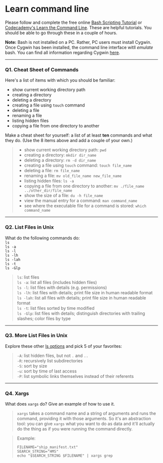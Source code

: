 # Learn command line

Please follow and complete the free online [Bash Scripting Tutorial](https://ryanstutorials.net/bash-scripting-tutorial/) or [Codecademy's Learn the Command Line](https://www.codecademy.com/learn/learn-the-command-line). These are helpful tutorials. You should be able to go through these in a couple of hours.

**Note:** Bash is not installed on a PC. Rather, PC users must install Cygwin. Once Cygwin has been installed, the command line interface witll _emulate_ bash. You can find all information regarding Cygwin [here](https://www.cygwin.com/).

---

### Q1.  Cheat Sheet of Commands  

Here's a list of items with which you should be familiar:  
* show current working directory path
* creating a directory
* deleting a directory
* creating a file using `touch` command
* deleting a file
* renaming a file
* listing hidden files
* copying a file from one directory to another

Make a cheat sheet for yourself: a list of at least **ten** commands and what they do.  (Use the 8 items above and add a couple of your own.)  

> * show current working directory path: `pwd`  
> * creating a directory: `mkdir dir_name`
> * deleting a directory: `rm -d dir_name`
> * creating a file using `touch` command: `touch file_name`
> * deleting a file: `rm file_name`
> * renaming a file: `mv old_file_name new_file_name`
> * listing hidden files: `ls -a`
> * copying a file from one directory to another: `mv ./file_name ../other_dir/file_name`
> * show the size of a file: `du -h file_name`
> * view the manual entry for a command: `man command_name`
> * see where the executable file for a command is stored: `which command_name`
---

### Q2.  List Files in Unix   

What do the following commands do:  
`ls`  
`ls -a`  
`ls -l`  
`ls -lh`  
`ls -lah`  
`ls -t`  
`ls -Glp`

> `ls`: list files  
> `ls -a`: list all files (includes hidden files)  
> `ls -l`: list files with details (e.g. permissions)  
> `ls -lh`: list files with details; print file size in human readable format  
> `ls -lah`: list all files with details; print file size in human readable format  
> `ls -t`: list files sorted by time modified  
> `ls -Glp`: list files with details; distinguish directories with trailing slashes; color files by type  

---

### Q3.  More List Files in Unix  

Explore these other [ls options](http://www.techonthenet.com/unix/basic/ls.php) and pick 5 of your favorites:

> `-A`: list hidden files, but not `.` and `..`  
> `-R`: recursively list subdirectories  
> `-S`: sort by size  
> `-u`: sort by time of last access  
> `-P`: list symbolic links themselves instead of their referents  

---

### Q4.  Xargs   

What does `xargs` do? Give an example of how to use it.

> `xargs` takes a command name and a string of arguments and runs the command, providing it with those arguments. So it's an abstraction tool: you can give `xargs` what you want to do as data and it'll actually do the thing as if you were running the command directly.

> Example:
> ```Shell
> FILENAME="ship_manifest.txt"
> SEARCH_STRING="HMS"
> echo "$SEARCH_STRING $FILENAME" | xargs grep
> ```

